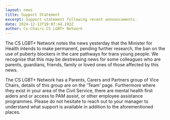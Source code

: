 ```yaml
---
layout: news
title: Support Statement
excerpt: Support statement following recent announcements.
date: 2024-12-12T10:07:44.192Z
author: Co-Chairs CS LGBT+ Network
---
```

T﻿he CS LGBT+ Network notes the news yesterday that the Minister for Health intends to make permanent, pending further research, the ban on the use of puberty blockers in the care pathways for trans young people. We recognise that this may be destressing news for some colleagues who are parents, guardians, friends, family or loved ones of those affected by this news. 

T﻿he CS LGBT+ Network has a Parents, Carers and Partners group of Vice Chairs, details of this group are on the 'Team' page. Furthermore where they exist in your area of the Civil Service, there are mental health first aiders and or access to PAM assist, or other employee assistance programmes. Please do not hesitate to reach out to your manager to understand what support is available in addition to the aforementioned places.
